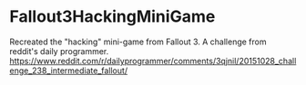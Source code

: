 # Fallout3HackingMiniGame
Recreated the "hacking" mini-game from Fallout 3. A challenge from reddit's daily programmer. https://www.reddit.com/r/dailyprogrammer/comments/3qjnil/20151028_challenge_238_intermediate_fallout/
